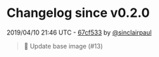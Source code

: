 # Changelog since v0.2.0

2019/04/10 21:46 UTC - [67cf533](https://github.com/hassio-addons/addon-chrony/commit/67cf533f3176ce43c6f4275e13233e11e512340e) by [@sinclairpaul](https://github.com/sinclairpaul)
> :hammer: Update base image (#13) 

